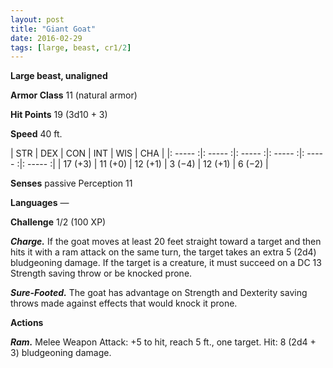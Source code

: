 ```yaml
---
layout: post
title: "Giant Goat"
date: 2016-02-29
tags: [large, beast, cr1/2]
---
```


**Large beast, unaligned**

**Armor Class** 11 (natural armor)

**Hit Points** 19 (3d10 + 3)

**Speed** 40 ft.

|   STR   |   DEX   |   CON   |   INT   |   WIS   |   CHA   |
|: ----- :|: ----- :|: ----- :|: ----- :|: ----- :|: ----- :|
| 17 (+3) | 11 (+0) | 12 (+1) | 3 (−4) | 12 (+1) | 6 (−2) |

**Senses** passive Perception 11 

**Languages** — 

**Challenge** 1/2 (100 XP)

***Charge.*** If the goat moves at least 20 feet straight toward a target and then hits it with a ram attack on the same turn, the target takes an extra 5 (2d4) bludgeoning damage. If the target is a creature, it must succeed on a DC 13 Strength saving throw or be knocked prone. 

***Sure-Footed.*** The goat has advantage on Strength and Dexterity saving throws made against effects that would knock it prone. 

**Actions** 

***Ram.*** Melee Weapon Attack: +5 to hit, reach 5 ft., one target. Hit: 8 (2d4 + 3) bludgeoning damage.